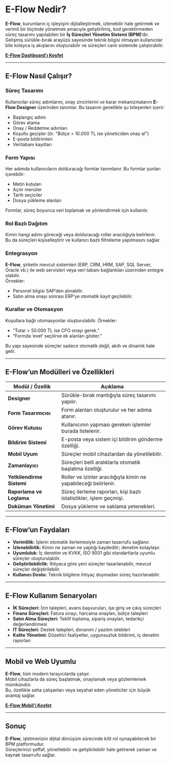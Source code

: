 # E-Flow Nedir?

**E-Flow**, kurumların iç işleyişini dijitalleştirmek, izlenebilir hale getirmek ve verimli bir biçimde yönetmek amacıyla geliştirilmiş, kod gerektirmeden süreç tasarımı yapılabilen bir **İş Süreçleri Yönetim Sistemi (BPM)**’dir.  
Gelişmiş sürükle-bırak arayüzü sayesinde teknik bilgisi olmayan kullanıcılar bile kolayca iş akışlarını oluşturabilir ve süreçleri canlı sistemde çalıştırabilir.

[**E-Flow Dashboard'ı Keşfet**](eflowboard.png)

---

## E-Flow Nasıl Çalışır?

### Süreç Tasarımı
Kullanıcılar süreç adımlarını, onay zincirlerini ve karar mekanizmalarını **E-Flow Designer** üzerinden tanımlar. Bu tasarım genellikle şu bileşenleri içerir:

- Başlangıç adımı  
- Görev atama  
- Onay / Reddetme adımları  
- Koşullu geçişler (ör. "Bütçe > 10.000 TL ise yöneticiden onay al")  
- E-posta bildirimleri  
- Veritabanı kayıtları  

### Form Yapısı
Her adımda kullanıcıların dolduracağı formlar tanımlanır. Bu formlar şunları içerebilir:

- Metin kutuları  
- Açılır menüler  
- Tarih seçiciler  
- Dosya yükleme alanları  

Formlar, süreç boyunca veri toplamak ve yönlendirmek için kullanılır.

### Rol Bazlı Dağıtım
Kimin hangi adımı göreceği veya dolduracağı roller aracılığıyla belirlenir.  
Bu da süreçleri kişiselleştirir ve kullanıcı bazlı filtreleme yapılmasını sağlar.

### Entegrasyon
**E-Flow**, şirketin mevcut sistemleri (ERP, CRM, HRM, SAP, SQL Server, Oracle vb.) ile web servisleri veya veri tabanı bağlantıları üzerinden entegre olabilir.  
Örnekler:

- Personel bilgisi SAP’den alınabilir.  
- Satın alma onayı sonrası ERP’ye otomatik kayıt geçilebilir.  

### Kurallar ve Otomasyon
Koşullara bağlı otomasyonlar oluşturulabilir. Örnekler:

- “Tutar > 50.000 TL ise CFO onayı gerek.”  
- “Formda ‘evet’ seçilirse ek alanları göster.”  

Bu yapı sayesinde süreçler sadece otomatik değil, akıllı ve dinamik hale gelir.

---

## E-Flow’un Modülleri ve Özellikleri

| **Modül / Özellik** | **Açıklama** |
|----------------------|---------------|
| **Designer** | Sürükle-bırak mantığıyla süreç tasarımı yapılır. |
| **Form Tasarımcısı** | Form alanları oluşturulur ve her adıma atanır. |
| **Görev Kutusu** | Kullanıcının yapması gereken işlemler burada listelenir. |
| **Bildirim Sistemi** | E-posta veya sistem içi bildirim gönderme özelliği. |
| **Mobil Uyum** | Süreçler mobil cihazlardan da yönetilebilir. |
| **Zamanlayıcı** | Süreçleri belli aralıklarla otomatik başlatma özelliği. |
| **Yetkilendirme Sistemi** | Roller ve izinler aracılığıyla kimin ne yapabileceği belirlenir. |
| **Raporlama ve Loglama** | Süreç ilerleme raporları, kişi bazlı istatistikler, işlem geçmişi. |
| **Doküman Yönetimi** | Dosya yükleme ve saklama yetenekleri. |

---

## E-Flow’un Faydaları

- **Verimlilik:** İşlerin otomatik ilerlemesiyle zaman tasarrufu sağlanır.  
- **İzlenebilirlik:** Kimin ne zaman ne yaptığı kaydedilir; denetim kolaylaşır.  
- **Uyumluluk:** İç denetim ve KVKK, ISO 9001 gibi standartlarla uyumlu süreçler oluşturulabilir.  
- **Geliştirilebilirlik:** İhtiyaca göre yeni süreçler tasarlanabilir, mevcut süreçler değiştirilebilir.  
- **Kullanıcı Dostu:** Teknik bilgilere ihtiyaç duymadan süreç hazırlanabilir.

---

## E-Flow Kullanım Senaryoları

- **İK Süreçleri:** İzin talepleri, avans başvuruları, işe giriş ve çıkış süreçleri  
- **Finans Süreçleri:** Fatura onayı, harcama onayları, bütçe talepleri  
- **Satın Alma Süreçleri:** Teklif toplama, sipariş onayları, tedarikçi değerlendirmesi  
- **IT Süreçleri:** Destek talepleri, donanım / yazılım istekleri  
- **Kalite Yönetimi:** Düzeltici faaliyetler, uygunsuzluk bildirimi, iç denetim raporları  

---

## Mobil ve Web Uyumlu

**E-Flow**, tüm modern tarayıcılarda çalışır.  
Mobil cihazlarla da süreç başlatmak, onaylamak veya gözlemlemek mümkündür.  
Bu, özellikle saha çalışanları veya seyahat eden yöneticiler için büyük avantaj sağlar.

[**E-Flow Mobil'i Keşfet**](assets/eflowmobil.jpg)

---

## Sonuç

**E-Flow**, işletmenizin dijital dönüşüm sürecinde kilit rol oynayabilecek bir BPM platformudur.  
Süreçlerinizi şeffaf, yönetilebilir ve geliştirilebilir hale getirerek zaman ve kaynak tasarrufu sağlar.
